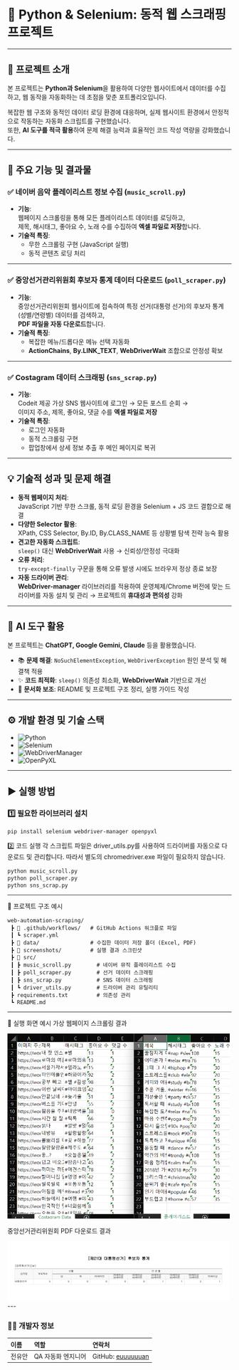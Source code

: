 # 🐍 Python & Selenium: 동적 웹 스크래핑 프로젝트

---

## 🌟 프로젝트 소개
본 프로젝트는 **Python과 Selenium**을 활용하여 다양한 웹사이트에서 데이터를 수집하고, 웹 동작을 자동화하는 데 초점을 맞춘 포트폴리오입니다.  

복잡한 웹 구조와 동적인 데이터 로딩 환경에 대응하며, 실제 웹사이트 환경에서 안정적으로 작동하는 자동화 스크립트를 구현했습니다.  
또한, **AI 도구를 적극 활용**하여 문제 해결 능력과 효율적인 코드 작성 역량을 강화했습니다.

---

## 🚀 주요 기능 및 결과물

### ✅ 네이버 음악 플레이리스트 정보 수집 (`music_scroll.py`)
- **기능**:  
  웹페이지 스크롤링을 통해 모든 플레이리스트 데이터를 로딩하고,  
  제목, 해시태그, 좋아요 수, 노래 수를 수집하여 **엑셀 파일로 저장**합니다.
- **기술적 특징**:  
  - 무한 스크롤링 구현 (JavaScript 실행)  
  - 동적 콘텐츠 로딩 처리  

---

### ✅ 중앙선거관리위원회 후보자 통계 데이터 다운로드 (`poll_scraper.py`)
- **기능**:  
  중앙선거관리위원회 웹사이트에 접속하여 특정 선거(대통령 선거)의 후보자 통계(성별/연령별) 데이터를 검색하고,  
  **PDF 파일을 자동 다운로드**합니다.
- **기술적 특징**:  
  - 복잡한 메뉴/드롭다운 메뉴 선택 자동화  
  - **ActionChains**, **By.LINK_TEXT**, **WebDriverWait** 조합으로 안정성 확보  

---

### ✅ Costagram 데이터 스크래핑 (`sns_scrap.py`)
- **기능**:  
  Codeit 제공 가상 SNS 웹사이트에 로그인 → 모든 포스트 순회 →  
  이미지 주소, 제목, 좋아요, 댓글 수를 **엑셀 파일로 저장**
- **기술적 특징**:  
  - 로그인 자동화  
  - 동적 스크롤링 구현  
  - 팝업창에서 상세 정보 추출 후 메인 페이지로 복귀  

---

## 💡 기술적 성과 및 문제 해결
- **동적 웹페이지 처리**:  
  JavaScript 기반 무한 스크롤, 동적 로딩 환경을 Selenium + JS 코드 결합으로 해결
- **다양한 Selector 활용**:  
  XPath, CSS Selector, By.ID, By.CLASS_NAME 등 상황별 탐색 전략 능숙 활용
- **견고한 자동화 스크립트**:  
  `sleep()` 대신 **WebDriverWait** 사용 → 신뢰성/안정성 극대화
- **오류 처리**:  
  `try-except-finally` 구문을 통해 오류 발생 시에도 브라우저 정상 종료 보장
- **자동 드라이버 관리**:  
  **WebDriver-manager** 라이브러리를 적용하여 운영체제/Chrome 버전에 맞는 드라이버를 자동 설치 및 관리 → 프로젝트의 **휴대성과 편의성** 강화  

---

## 🤖 AI 도구 활용
본 프로젝트는 **ChatGPT, Google Gemini, Claude** 등을 활용했습니다.

- 📚 **문제 해결**: `NoSuchElementException`, `WebDriverException` 원인 분석 및 해결책 적용  
- ✨ **코드 최적화**: `sleep()` 의존성 최소화, **WebDriverWait** 기반으로 개선  
- 📝 **문서화 보조**: README 및 프로젝트 구조 정리, 실행 가이드 작성  

---

## ⚙️ 개발 환경 및 기술 스택
- ![Python](https://img.shields.io/badge/Python-3.13-3776AB?style=flat-square&logo=python&logoColor=white)  
- ![Selenium](https://img.shields.io/badge/Selenium-4.28-43B02A?style=flat-square&logo=selenium&logoColor=white)  
- ![WebDriverManager](https://img.shields.io/badge/WebDriver--manager-Automatic%20Driver%20Setup-green?style=flat-square)  
- ![OpenPyXL](https://img.shields.io/badge/OpenPyXL-Excel%20Library-blue?style=flat-square)  

---

## ▶ 실행 방법

### 1️⃣ 필요한 라이브러리 설치
```
pip install selenium webdriver-manager openpyxl
```
2️⃣ 코드 실행
각 스크립트 파일은 driver_utils.py를 사용하여 드라이버를 자동으로 다운로드 및 관리합니다.
따라서 별도의 chromedriver.exe 파일이 필요하지 않습니다.

```
python music_scroll.py
python poll_scraper.py
python sns_scrap.py
```
---
📂 프로젝트 구조 예시
```
web-automation-scraping/
 ┣ 📂 .github/workflows/   # GitHub Actions 워크플로 파일
 ┃ ┗ scraper.yml
 ┣ 📂 data/                # 수집한 데이터 저장 폴더 (Excel, PDF)
 ┣ 📂 screenshots/         # 실행 결과 스크린샷
 ┣ 📂 src/
 ┃ ┣ music_scroll.py        # 네이버 뮤직 플레이리스트 수집
 ┃ ┣ poll_scraper.py        # 선거 데이터 스크래핑
 ┃ ┣ sns_scrap.py           # SNS 데이터 스크래핑
 ┃ ┗ driver_utils.py        # 드라이버 관리 유틸리티
 ┣ requirements.txt         # 의존성 관리
 ┗ README.md
```
---
📸 실행 화면 예시
가상 웹페이지 스크롤링 결과

<img src="https://github.com/euuuuuuan/dynamic-web-scraping-selenium/blob/main/docs/screenshots/excel_result.png" width="500"/>


중앙선거관리위원회 PDF 다운로드 결과

<img src="https://github.com/euuuuuuan/dynamic-web-scraping-selenium/blob/main/docs/screenshots/poll_scraper_result.png" width="500"/>
---

### 🧑‍💻 개발자 정보

| 이름   | 역할               | 연락처                                                                 |
| :----- | :----------------- | :--------------------------------------------------------------------- |
| 전유안 | QA 자동화 엔지니어 | GitHub: [euuuuuuan](https://github.com/euuuuuuan)
